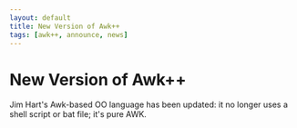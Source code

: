 ```yaml
---
layout: default
title: New Version of Awk++
tags: [awk++, announce, news]
---
```


New Version of Awk++
====================

Jim Hart's Awk-based OO language has been updated: it no longer uses a
shell script or bat file; it's pure AWK.
